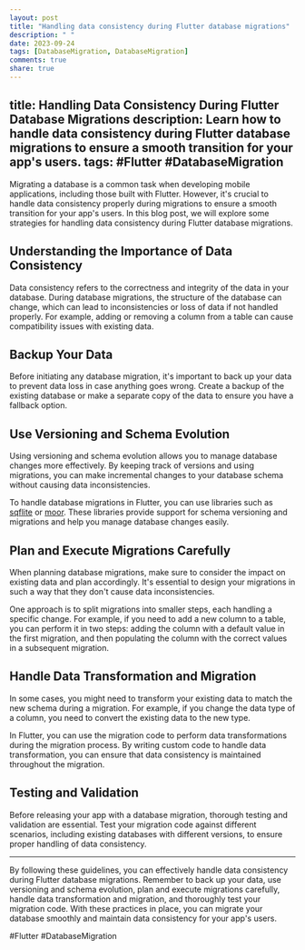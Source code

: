 ```yaml
---
layout: post
title: "Handling data consistency during Flutter database migrations"
description: " "
date: 2023-09-24
tags: [DatabaseMigration, DatabaseMigration]
comments: true
share: true
---
```

title: Handling Data Consistency During Flutter Database Migrations
description: Learn how to handle data consistency during Flutter database migrations to ensure a smooth transition for your app's users.
tags: #Flutter #DatabaseMigration
---

Migrating a database is a common task when developing mobile applications, including those built with Flutter. However, it's crucial to handle data consistency properly during migrations to ensure a smooth transition for your app's users. In this blog post, we will explore some strategies for handling data consistency during Flutter database migrations.

## Understanding the Importance of Data Consistency

Data consistency refers to the correctness and integrity of the data in your database. During database migrations, the structure of the database can change, which can lead to inconsistencies or loss of data if not handled properly. For example, adding or removing a column from a table can cause compatibility issues with existing data.

## Backup Your Data
Before initiating any database migration, it's important to back up your data to prevent data loss in case anything goes wrong. Create a backup of the existing database or make a separate copy of the data to ensure you have a fallback option.

## Use Versioning and Schema Evolution
Using versioning and schema evolution allows you to manage database changes more effectively. By keeping track of versions and using migrations, you can make incremental changes to your database schema without causing data inconsistencies.

To handle database migrations in Flutter, you can use libraries such as [sqflite](https://pub.dev/packages/sqflite) or [moor](https://pub.dev/packages/moor). These libraries provide support for schema versioning and migrations and help you manage database changes easily.

## Plan and Execute Migrations Carefully
When planning database migrations, make sure to consider the impact on existing data and plan accordingly. It's essential to design your migrations in such a way that they don't cause data inconsistencies.

One approach is to split migrations into smaller steps, each handling a specific change. For example, if you need to add a new column to a table, you can perform it in two steps: adding the column with a default value in the first migration, and then populating the column with the correct values in a subsequent migration.

## Handle Data Transformation and Migration
In some cases, you might need to transform your existing data to match the new schema during a migration. For example, if you change the data type of a column, you need to convert the existing data to the new type.

In Flutter, you can use the migration code to perform data transformations during the migration process. By writing custom code to handle data transformation, you can ensure that data consistency is maintained throughout the migration.

## Testing and Validation
Before releasing your app with a database migration, thorough testing and validation are essential. Test your migration code against different scenarios, including existing databases with different versions, to ensure proper handling of data consistency.

---

By following these guidelines, you can effectively handle data consistency during Flutter database migrations. Remember to back up your data, use versioning and schema evolution, plan and execute migrations carefully, handle data transformation and migration, and thoroughly test your migration code. With these practices in place, you can migrate your database smoothly and maintain data consistency for your app's users.

#Flutter #DatabaseMigration